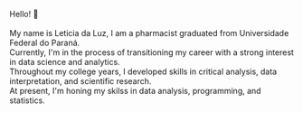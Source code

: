 Hello! 👋
<br><br>My name is Leticia da Luz, I am a pharmacist graduated from Universidade Federal do Paraná.<br>Currently, I'm in the process of transitioning my career with a strong interest in data science and analytics. <br>Throughout my college years, I developed skills in critical analysis, data interpretation, and scientific research.<br>At present, I'm honing my skilss in data analysis, programming, and statistics. 
